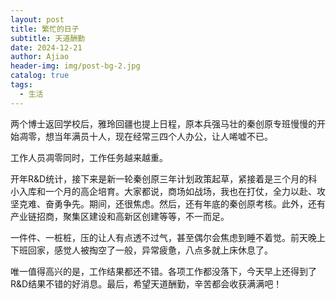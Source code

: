 ```yaml
---
layout: post
title: 繁忙的日子
subtitle: 天道酬勤
date: 2024-12-21
author: Ajiao
header-img: img/post-bg-2.jpg
catalog: true
tags:
  - 生活
---
```

两个博士返回学校后，雅玲回疆也提上日程，原本兵强马壮的秦创原专班慢慢的开始凋零，想当年满员十人，现在经常三四个人办公，让人唏嘘不已。

工作人员凋零同时，工作任务越来越重。

开年R&D统计，接下来是新一轮秦创原三年计划政策起草，紧接着是三个月的科小入库和一个月的高企培育。大家都说，商场如战场，我也在打仗，全力以赴、攻坚克难、奋勇争先。期间，还很焦虑。然后，还有年底的秦创原考核。此外，还有产业链招商，聚集区建设和高新区创建等等，不一而足。

一件件、一桩桩，压的让人有点透不过气，甚至偶尔会焦虑到睡不着觉。前天晚上下班回家，感觉人被掏空了一般，异常疲惫，八点多就上床休息了。

唯一值得高兴的是，工作结果都还不错。各项工作都没落下，今天早上还得到了R&D结果不错的好消息。最后，希望天道酬勤，辛苦都会收获满满吧！